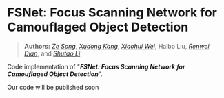 # FSNet: Focus Scanning Network for Camouflaged Object Detection
> **Authors:** 
> [*Ze Song*](https://github.com/SongZeHNU),
> [*Xudong Kang*](https://scholar.google.com/citations?user=5XOeLZYAAAAJ&hl=en),
> [*Xiaohui Wei*](https://scholar.google.co.il/citations?user=Uq50h3gAAAAJ&hl=zh-CN),
> Haibo Liu,
> [*Renwei Dian*](https://scholar.google.com/citations?user=EoTrH5UAAAAJ&hl=en),
> and [*Shutao Li*](https://scholar.google.com/citations?user=PlBq8n8AAAAJ&hl=en).


Code implementation of "_**FSNet: Focus Scanning Network for Camouflaged Object Detection**_". 

Our code will be published soon
